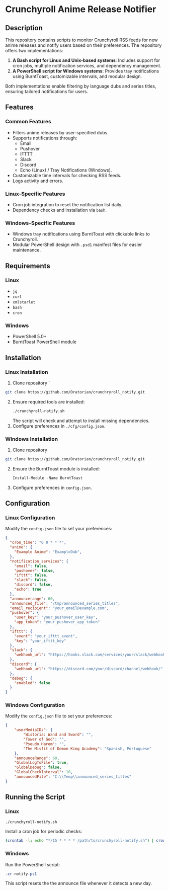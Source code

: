 # Crunchyroll Anime Release Notifier

## Description

This repository contains scripts to monitor Crunchyroll RSS feeds for new anime releases and notify users based on their preferences. The repository offers two implementations:

1. **A Bash script for Linux and Unix-based systems**: Includes support for cron jobs, multiple notification services, and dependency management.
2. **A PowerShell script for Windows systems**: Provides tray notifications using BurntToast, customizable intervals, and modular design.

Both implementations enable filtering by language dubs and series titles, ensuring tailored notifications for users.

## Features

### Common Features
- Filters anime releases by user-specified dubs.
- Supports notifications through:
  - Email
  - Pushover
  - IFTTT
  - Slack
  - Discord
  - Echo (Linux) / Tray Notifications (Windows).
- Customizable time intervals for checking RSS feeds.
- Logs activity and errors.

### Linux-Specific Features
- Cron job integration to reset the notification list daily.
- Dependency checks and installation via `bash`.

### Windows-Specific Features
- Windows tray notifications using BurntToast with clickable links to Crunchyroll.
- Modular PowerShell design with `.psd1` manifest files for easier maintenance.

## Requirements

### Linux
- `jq`
- `curl`
- `xmlstarlet`
- `bash`
- `cron`

### Windows
- PowerShell 5.0+
- BurntToast PowerShell module

## Installation

### Linux Installation
1. Clone repository `
```bash
git clone https://github.com/Oratorian/crunchryroll_notify.git
```

2. Ensure required tools are installed:
   ```bash
   ./crunchyroll-notify.sh
   ```
   The script will check and attempt to install missing dependencies.
3. Configure preferences in `./cfg/config.json`.

### Windows Installation
1. Clone repository
```bash
git clone https://github.com/Oratorian/crunchryroll_notify.git
```
2. Ensure the BurntToast module is installed:
   ```powershell
   Install-Module -Name BurntToast
   ```
3. Configure preferences in `config.json`.

## Configuration

### Linux Configuration

Modify the `config.json` file to set your preferences:

```json
{
  "cron_time": "0 0 * * *",
  "anime": {
    "Example Anime": "ExampleDub",
  },
  "notification_services": {
    "email": false,
    "pushover": false,
    "ifttt": false,
    "slack": false,
    "discord": false,
    "echo": true
  },
  "announcerange": 60,
  "announced_file": "/tmp/announced_series_titles",
  "email_recipient": "your_email@example.com",
  "pushover": {
    "user_key": "your_pushover_user_key",
    "app_token": "your_pushover_app_token"
  },
  "ifttt": {
    "event": "your_ifttt_event",
    "key": "your_ifttt_key"
  },
  "slack": {
    "webhook_url": "https://hooks.slack.com/services/your/slack/webhook/url"
  },
  "discord": {
    "webhook_url": "https://discord.com/your/discord/channel/webhook/"
  },
  "debug": {
    "enabled": false
  }
}
```

### Windows Configuration

Modify the `config.json` file to set your preferences:
```json
{
    "userMediaIDs": {
        "Wistoria: Wand and Sword": "",
        "Tower of God": "",
        "Pseudo Harem": "",
        "The Misfit of Demon King Academy": "Spanish, Portuguese"
    },
    "announceRange": 60,
    "GlobalLogToFile": true,
    "GlobalDebug": false,
    "GlobalCheckInterval": 10,
    "announcedFile": "C:\\Temp\\announced_series_titles"
}
```

## Running the Script

### Linux
```bash
./crunchyroll-notify.sh
```

Install a cron job for periodic checks:
```bash
(crontab -l; echo "*/15 * * * * /path/to/crunchyroll-notify.sh") | crontab -
```

### Windows
Run the PowerShell script:
```powershell
.cr-notify.ps1
```

This script resets the the announce file whenever it detects a new day.
